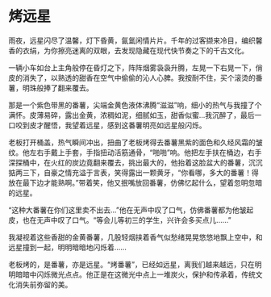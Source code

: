 # 烤远星

雨夜，远星闪尽了温馨，灯下昏黄，氤氲闲情片片。千年的过客撷来冷目，编织馨香的衣绢，为你擦亮迷离的双眼，去发现隐藏在现代快节奏之下的千古文化。

一辆小车如台上主角般停在昏灯之下，阵阵烟雾袅袅升腾，左晃一下右晃一下，俏皮的消失了，以熟透的甜香在空气中偷偷的沁人心脾。我按耐不住，买个滚烫的番薯，明珠般捧了翻来覆去。

那是一个紫色带黑的番薯，尖端金黄色液体沸腾“滋滋”响，细小的热气与我撞了个满怀。皮薄易碎，露出金黄，浓稠如泥，细腻如玉，甜香似蜜…我沉醉了，最后一口咬到皮才醒悟，我望着远星，感到这番薯明亮如远星般闪烁。

老板打开桶盖，热气瞬间冲出，扭曲了老板烤得去番薯黑紫的面色和久经风霜的皱纹。他左右手戴上手套，手指扭动活筋通骨，“啪啪”响。他把左手扶在桶边，右手深探桶中，在火红的炭边竟翻来覆去，挑出最大的，他抬着这脸盆大的番薯，沉沉掂两三下，自豪之情充溢于言表，笑得露出一颗黄牙，“你看哪，多大的番薯！得放在最下边才能熟啊。”带着笑，他又抿嘴放回番薯，仿佛忆起什么，望着忽明忽暗的远星。

“这种大番薯在你们这里卖不出去…”他在无声中叹了口气，仿佛番薯都为他皱起皮，也在无声中叹了口气。“等会儿等初三的学生，兴许会多买点儿……”

我凝视着这些香甜的金黄番薯，几股轻烟挟着香气似愁绪晃晃悠悠地飘上空中，和远星撞到一起，明明暗暗地闪烁着……

老板烤的，是番薯，亦是远星。“烤番薯”，已经如远星，离我们越来越远，只在明明暗暗中闪烁微光点点。他正是在这微光中点上一堆炭火，保护和传承着，传统文化消失前弥留的美。